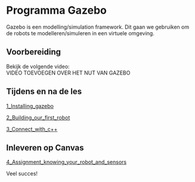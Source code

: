 # Programma Gazebo
Gazebo is een modelling/simulation framework. Dit gaan we gebruiken om de robots te modelleren/simuleren in een virtuele omgeving. 

## Voorbereiding
Bekijk de volgende video:  
VIDEO TOEVOEGEN OVER HET NUT VAN GAZEBO

## Tijdens en na de les

[1_Installing_gazebo](./1_Installing_gazebo.md)

[2_Building_our_first_robot](./2_Building_our_first_robot.md)

[3_Connect_with_c++](./3_Connect_with_c.md)

## Inleveren op Canvas

[4_Assignment_knowing_your_robot_and_sensors](./4_Assignment_knowing_your_robot_and_sensors.md)


Veel succes!
